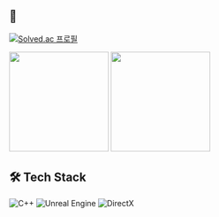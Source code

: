 ## 🌱
[![ Solved.ac 프로필 ](http://mazassumnida.wtf/api/v2/generate_badge?boj=gasoul)](https://solved.ac/gasoul/)

<div align="left">

  <img src="https://github-readme-stats.vercel.app/api?username=kimseonju&show_icons=true&count_private=true" height="180px"/>
  <img src="https://github-readme-stats.vercel.app/api/top-langs/?username=kimseonju&layout=compact" height="180px"/>

</div>

## 🛠️ Tech Stack

<!-- Core Languages & Engine -->
![C++](https://img.shields.io/badge/C++-00599C?style=flat-square&logo=c%2B%2B&logoColor=white)
![Unreal Engine](https://img.shields.io/badge/Unreal_Engine_%2B-313131?style=flat-square&logo=unrealengine&logoColor=white)
![DirectX](https://img.shields.io/badge/DirectX-007ACC?style=flat-square)
